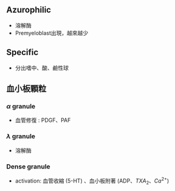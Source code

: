 ## Azurophilic
- 溶解酶
- Premyeloblast出現，越來越少
## Specific
- 分出嗜中、酸、鹼性球

## 血小板顆粒
### $\alpha$ granule
- 血管修復 : PDGF、PAF
### $\lambda$ granule 
- 溶解酶
### Dense granule
- activation: 血管收縮 (5-HT) 、血小板附著 (ADP、$TXA_2、Ca^{2+}$)